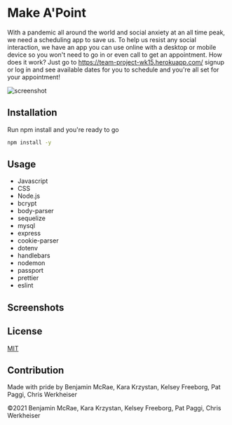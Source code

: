 # Make A'Point

With a pandemic all around the world and social anxiety at an all time peak, we need a scheduling app to save us. To help us resist any social interaction, we have an app you can use online with a desktop or mobile device so you won't need to go in or even call to get an appointment. How does it work? Just go to https://team-project-wk15.herokuapp.com/ signup or log in and see available dates for you to schedule and you're all set for your appointment!

![screenshot](https://github.com/kara-krzystan/Team-Project-Wk15/blob/main/public/images/screenshot_landing_page.png)

## Installation

Run npm install and you're ready to go

```bash
npm install -y
```

## Usage

- Javascript
- CSS
- Node.js
- bcrypt
- body-parser
- sequelize
- mysql
- express
- cookie-parser
- dotenv
- handlebars
- nodemon
- passport
- prettier
- eslint

## Screenshots

## License

[MIT](https://choosealicense.com/licenses/mit/)

## Contribution

Made with pride by Benjamin McRae, Kara Krzystan, Kelsey Freeborg, Pat Paggi, Chris Werkheiser

©️2021 Benjamin McRae, Kara Krzystan, Kelsey Freeborg, Pat Paggi, Chris Werkheiser
